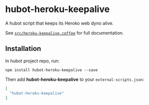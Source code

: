 # hubot-heroku-keepalive

A hubot script that keeps its Heroko web dyno alive.

See [`src/heroku-keepalive.coffee`](src/heroku-keepalive.coffee) for full documentation.

## Installation

In hubot project repo, run:

`npm install hubot-heroku-keepalive --save`

Then add **hubot-heroku-keepalive** to your `external-scripts.json`:

```json
[
  "hubot-heroku-keepalive"
]
```
